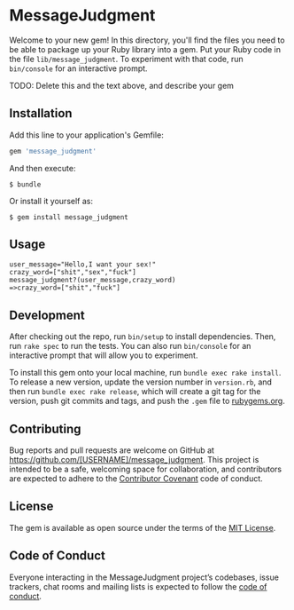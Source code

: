 # MessageJudgment

Welcome to your new gem! In this directory, you'll find the files you need to be able to package up your Ruby library into a gem. Put your Ruby code in the file `lib/message_judgment`. To experiment with that code, run `bin/console` for an interactive prompt.

TODO: Delete this and the text above, and describe your gem

## Installation

Add this line to your application's Gemfile:

```ruby
gem 'message_judgment'
```

And then execute:

    $ bundle

Or install it yourself as:

    $ gem install message_judgment

## Usage
```
user_message="Hello,I want your sex!"
crazy_word=["shit","sex","fuck"]
message_judgment?(user_message,crazy_word)
=>crazy_word=["shit","fuck"]
```

## Development

After checking out the repo, run `bin/setup` to install dependencies. Then, run `rake spec` to run the tests. You can also run `bin/console` for an interactive prompt that will allow you to experiment.

To install this gem onto your local machine, run `bundle exec rake install`. To release a new version, update the version number in `version.rb`, and then run `bundle exec rake release`, which will create a git tag for the version, push git commits and tags, and push the `.gem` file to [rubygems.org](https://rubygems.org).

## Contributing

Bug reports and pull requests are welcome on GitHub at https://github.com/[USERNAME]/message_judgment. This project is intended to be a safe, welcoming space for collaboration, and contributors are expected to adhere to the [Contributor Covenant](http://contributor-covenant.org) code of conduct.

## License

The gem is available as open source under the terms of the [MIT License](http://opensource.org/licenses/MIT).

## Code of Conduct

Everyone interacting in the MessageJudgment project’s codebases, issue trackers, chat rooms and mailing lists is expected to follow the [code of conduct](https://github.com/[USERNAME]/message_judgment/blob/master/CODE_OF_CONDUCT.md).
